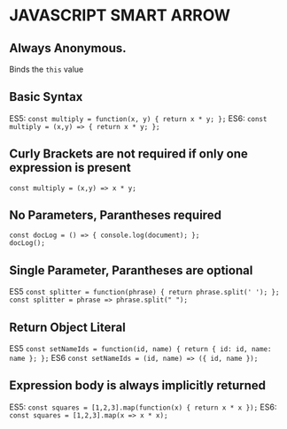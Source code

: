 # JAVASCRIPT SMART ARROW

## Always Anonymous.
Binds the `this` value

## Basic Syntax
ES5: `const multiply = function(x, y) { return x * y; };`
ES6: `const multiply = (x,y) => { return x * y; };`

## Curly Brackets are not required if only one expression is present
`const multiply = (x,y) => x * y;`

## No Parameters, Parantheses required
```
const docLog = () => { console.log(document); };
docLog();
```

## Single Parameter, Parantheses are optional
ES5
`const splitter = function(phrase) { return phrase.split(' '); };`
`const splitter = phrase => phrase.split(" ");`

## Return Object Literal
ES5
`const setNameIds = function(id, name) { return { id: id, name: name }; };`
ES6
`const setNameIds = (id, name) => ({ id, name });`

## Expression body is always implicitly returned
ES5: `const squares = [1,2,3].map(function(x) { return x * x });`
ES6: `const squares = [1,2,3].map(x => x * x);`
